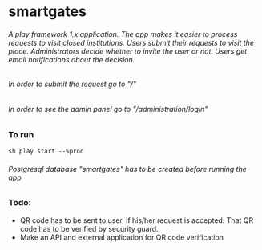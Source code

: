 # smartgates

###### A play framework 1.x application. The app makes it easier to process requests to visit closed institutions. Users submit their requests to visit the place. Administrators decide whether to invite the user or not. Users get email notifications about the decision.
###### In order to submit the request go to "/"
###### In order to see the admin panel go to "/administration/login"

### To run
``sh
play start --%prod
``
###### Postgresql database "smartgates" has to be created before running the app

### Todo:
- QR code has to be sent to user, if his/her request is accepted. That QR code has to be verified by security guard.
- Make an API and external application for QR code verification
